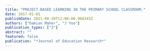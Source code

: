 ```yaml
---
title: "PROJECT-BASED LEARNING IN THE PRIMARY SCHOOL CLASSROOM."
date: 2017-01-01
publishDate: 2021-08-20T12:06:00.968343Z
authors: ["Damian Maher", "J Yoo"]
publication_types: ["2"]
abstract: ""
featured: false
publication: "*Journal of Education Research*"
---
```


